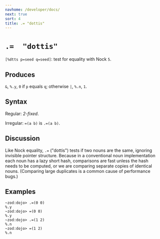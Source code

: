 ```yaml
---
navhome: /developer/docs/
next: true
sort: 4
title: .= "dottis"
---
```


# `.=  "dottis"` 

`[%dtts p=seed q=seed]`: test for equality with Nock `5`.

## Produces

`&`, `%.y`, `0` if `p` equals `q`; otherwise `|`, `%.n`, `1`.

## Syntax

Regular: *2-fixed*.

Irregular: `=(a b)` is `.=(a b)`.

## Discussion

Like Nock equality, `.=` ("dottis") tests if two nouns are the same,
ignoring invisible pointer structure.  Because in a conventional
noun implementation each noun has a lazy short hash, comparisons 
are fast unless the hash needs to be computed, or we are comparing
separate copies of identical nouns.  (Comparing large duplicates 
is a common cause of performance bugs.)

## Examples

```
~zod:dojo> .=(0 0)
%.y
~zod:dojo> =(0 0)
%.y
~zod:dojo> .=(1 2)
%.n
~zod:dojo> =(1 2)
%.n
```
